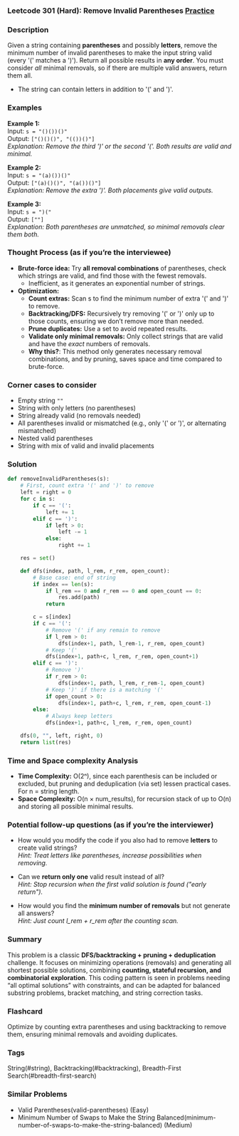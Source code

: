 ### Leetcode 301 (Hard): Remove Invalid Parentheses [Practice](https://leetcode.com/problems/remove-invalid-parentheses)

### Description  
Given a string containing **parentheses** and possibly **letters**, remove the minimum number of invalid parentheses to make the input string valid (every '(' matches a ')'). Return all possible results in **any order**. You must consider *all* minimal removals, so if there are multiple valid answers, return them all.  
- The string can contain letters in addition to '(' and ')'.

### Examples  

**Example 1:**  
Input: `s = "()())()"`  
Output: `["()()()", "(())()"]`  
*Explanation: Remove the third ')' or the second '('. Both results are valid and minimal.*

**Example 2:**  
Input: `s = "(a)())()"`  
Output: `["(a)()()", "(a())()"]`  
*Explanation: Remove the extra ')'. Both placements give valid outputs.*

**Example 3:**  
Input: `s = ")("`  
Output: `[""]`  
*Explanation: Both parentheses are unmatched, so minimal removals clear them both.*

### Thought Process (as if you’re the interviewee)  
- **Brute-force idea:** Try **all removal combinations** of parentheses, check which strings are valid, and find those with the fewest removals.
    - Inefficient, as it generates an exponential number of strings.
- **Optimization:**
    - **Count extras:** Scan s to find the minimum number of extra '(' and ')' to remove.
    - **Backtracking/DFS:** Recursively try removing '(' or ')' only up to those counts, ensuring we don’t remove more than needed.  
    - **Prune duplicates:** Use a set to avoid repeated results.
    - **Validate only minimal removals:** Only collect strings that are valid and have the *exact* numbers of removals.
    - **Why this?**: This method only generates necessary removal combinations, and by pruning, saves space and time compared to brute-force.

### Corner cases to consider  
- Empty string `""`
- String with only letters (no parentheses)
- String already valid (no removals needed)
- All parentheses invalid or mismatched (e.g., only '(' or ')', or alternating mismatched)
- Nested valid parentheses
- String with mix of valid and invalid placements

### Solution

```python
def removeInvalidParentheses(s):
    # First, count extra '(' and ')' to remove
    left = right = 0
    for c in s:
        if c == '(':
            left += 1
        elif c == ')':
            if left > 0:
                left -= 1
            else:
                right += 1

    res = set()

    def dfs(index, path, l_rem, r_rem, open_count):
        # Base case: end of string
        if index == len(s):
            if l_rem == 0 and r_rem == 0 and open_count == 0:
                res.add(path)
            return

        c = s[index]
        if c == '(':
            # Remove '(' if any remain to remove
            if l_rem > 0:
                dfs(index+1, path, l_rem-1, r_rem, open_count)
            # Keep '('
            dfs(index+1, path+c, l_rem, r_rem, open_count+1)
        elif c == ')':
            # Remove ')'
            if r_rem > 0:
                dfs(index+1, path, l_rem, r_rem-1, open_count)
            # Keep ')' if there is a matching '('
            if open_count > 0:
                dfs(index+1, path+c, l_rem, r_rem, open_count-1)
        else:
            # Always keep letters
            dfs(index+1, path+c, l_rem, r_rem, open_count)

    dfs(0, "", left, right, 0)
    return list(res)
```

### Time and Space complexity Analysis  

- **Time Complexity:** O(2ⁿ), since each parenthesis can be included or excluded, but pruning and deduplication (via set) lessen practical cases. For n = string length.
- **Space Complexity:** O(n × num_results), for recursion stack of up to O(n) and storing all possible minimal results.

### Potential follow-up questions (as if you’re the interviewer)  

- How would you modify the code if you also had to remove **letters** to create valid strings?  
  *Hint: Treat letters like parentheses, increase possibilities when removing.*

- Can we **return only one** valid result instead of all?  
  *Hint: Stop recursion when the first valid solution is found ("early return").*

- How would you find the **minimum number of removals** but not generate all answers?  
  *Hint: Just count l_rem + r_rem after the counting scan.*

### Summary
This problem is a classic **DFS/backtracking + pruning + deduplication** challenge. It focuses on minimizing operations (removals) and generating all shortest possible solutions, combining **counting, stateful recursion, and combinatorial exploration**. This coding pattern is seen in problems needing “all optimal solutions” with constraints, and can be adapted for balanced substring problems, bracket matching, and string correction tasks.


### Flashcard
Optimize by counting extra parentheses and using backtracking to remove them, ensuring minimal removals and avoiding duplicates.

### Tags
String(#string), Backtracking(#backtracking), Breadth-First Search(#breadth-first-search)

### Similar Problems
- Valid Parentheses(valid-parentheses) (Easy)
- Minimum Number of Swaps to Make the String Balanced(minimum-number-of-swaps-to-make-the-string-balanced) (Medium)